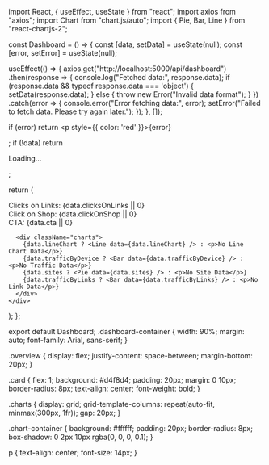 import React, { useEffect, useState } from "react";
import axios from "axios";
import Chart from "chart.js/auto";
import { Pie, Bar, Line } from "react-chartjs-2";

const Dashboard = () => {
  const [data, setData] = useState(null);
  const [error, setError] = useState(null);

  useEffect(() => {
    axios.get("http://localhost:5000/api/dashboard")
      .then(response => {
        console.log("Fetched data:", response.data);
        if (response.data && typeof response.data === 'object') {
          setData(response.data);
        } else {
          throw new Error("Invalid data format");
        }
      })
      .catch(error => {
        console.error("Error fetching data:", error);
        setError("Failed to fetch data. Please try again later.");
      });
  }, []);

  if (error) return <p style={{ color: 'red' }}>{error}</p>;
  if (!data) return <p>Loading...</p>;

  return (
    <div className="dashboard-container">
      <div className="overview">
        <div className="card">Clicks on Links: {data.clicksOnLinks || 0}</div>
        <div className="card">Click on Shop: {data.clickOnShop || 0}</div>
        <div className="card">CTA: {data.cta || 0}</div>
      </div>

      <div className="charts">
        {data.lineChart ? <Line data={data.lineChart} /> : <p>No Line Chart Data</p>}
        {data.trafficByDevice ? <Bar data={data.trafficByDevice} /> : <p>No Traffic Data</p>}
        {data.sites ? <Pie data={data.sites} /> : <p>No Site Data</p>}
        {data.trafficByLinks ? <Bar data={data.trafficByLinks} /> : <p>No Link Data</p>}
      </div>
    </div>
  );
};

export default Dashboard;
.dashboard-container {
  width: 90%;
  margin: auto;
  font-family: Arial, sans-serif;
}

.overview {
  display: flex;
  justify-content: space-between;
  margin-bottom: 20px;
}

.card {
  flex: 1;
  background: #d4f8d4;
  padding: 20px;
  margin: 0 10px;
  border-radius: 8px;
  text-align: center;
  font-weight: bold;
}

.charts {
  display: grid;
  grid-template-columns: repeat(auto-fit, minmax(300px, 1fr));
  gap: 20px;
}

.chart-container {
  background: #ffffff;
  padding: 20px;
  border-radius: 8px;
  box-shadow: 0 2px 10px rgba(0, 0, 0, 0.1);
}

p {
  text-align: center;
  font-size: 14px;
}

